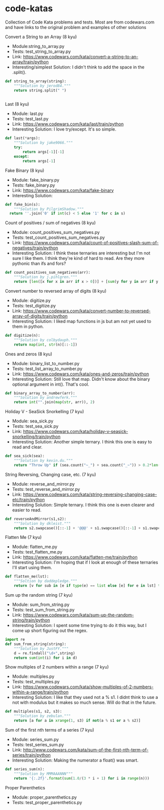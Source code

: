 # code-katas
Collection of Code Kata problems and tests.  Most are from codewars.com and have links to the original problem and 
examples of other solutions 


Convert a String to an Array (8 kyu)
- Module:string_to_array.py
- Tests: test_string_to_array.py
- Link: https://www.codewars.com/kata/convert-a-string-to-an-array/train/python
- Interesting/simplest Solution: I didn't think to add the space in the .split().

```python
def string_to_array(string):
    """Solution by jerod84."""
    return string.split(" ")
    
```

Last (8 kyu)
- Module: last.py
- Tests: test_last.py
- Link: https://www.codewars.com/kata/last/train/python
- Interesting Solution: I love try/except.  It's so simple.
```python
def last(*args):
    """Solution by jake9066."""
    try:
        return args[-1][-1]
    except:
        return args[-1]
```

Fake Binary (8 kyu)
- Module: fake_binary.py
- Tests: fake_binary.py
- Link: https://www.codewars.com/kata/fake-binary
- Interesting Solution: 
```python
def fake_bin(s):
    """Solution by PilgrimShadow."""
  return ''.join('0' if int(c) < 5 else '1' for c in s)
```

Count of positives / sum of negatives (8 kyu)
- Module: count_positives_sum_negatives.py
- Tests: test_count_positives_sum_negatives.py
- Link: https://www.codewars.com/kata/count-of-positives-slash-sum-of-negatives/train/python
- Interesting Solution: I think these ternaries are interesting but I'm not sure I like them.  I think they're kind of hard to read.  Are they more pythonic than ifs and fors?
```python
def count_positives_sum_negatives(arr):
    """Solution by j.pihlgren."""
    return [len([x for x in arr if x > 0])] + [sum(y for y in arr if y < 0)] if arr else []
```

Convert number to reversed array of digits (8 kyu)
- Module: digitize.py
- Tests: test_digitize.py
- Link: https://www.codewars.com/kata/convert-number-to-reversed-array-of-digits/train/python
- Interesting Solution: I liked map functions in js but am not yet used to them in python.
```python
def digitize(n):
    """Solution by colbydauph."""
    return map(int, str(n)[::-1])
```

Ones and zeros (8 kyu)
- Module: binary_list_to_number.py
- Tests: test_list_array_to_number.py
- Link: https://www.codewars.com/kata/ones-and-zeros/train/python
- Interesting Solution: Still love that map.  Didn't know about the binary optional argument in int().  That's cool.
```python
def binary_array_to_number(arr):
    """Solution by andrewferk."""
    return int("".join(map(str, arr)), 2)
```


Holiday V - SeaSick Snorkelling (7 kyu)
- Module: sea_sick.py
- Tests: test_sea_sick.py
- Link: https://www.codewars.com/kata/holiday-v-seasick-snorkelling/train/python
- Interesting Solution: Another simple ternary.  I think this one is easy to read and clear.
```python
def sea_sick(sea):
    """Solution by kevin.du."""
    return "Throw Up" if (sea.count("~_") + sea.count("_~")) > 0.2*len(sea) else "No Problem"
```

String Reversing, Changing case, etc. (7 kyu)
- Module: reverse_and_mirror.py
- Tests: test_reverse_and_mirror.py
- Link: https://www.codewars.com/kata/string-reversing-changing-case-etc/train/python
- Interesting Solution: Simple ternary.  I think this one is even clearer and easier to read.
```python
def reverseAndMirror(s1,s2):
    """Solution by dkleist."""
    return s2.swapcase()[::-1] + '@@@' + s1.swapcase()[::-1] + s1.swapcase()
```

Flatten Me (7 kyu)
- Module: flatten_me.py
- Tests: test_flatten_me.py
- Link: https://www.codewars.com/kata/flatten-me/train/python
- Interesting Solution: I'm hoping that if I look at enough of these ternaries I'll start using them.
```python
def flatten_me(lst):
    """Soltion by daddepledge."""
    return [v for sub in [e if type(e) == list else [e] for e in lst] for v in sub]
```

Sum up the random string (7 kyu)
- Module: sum_from_string.py
- Tests: test_sum_from_string.py
- Link: https://www.codewars.com/kata/sum-up-the-random-string/train/python
- Interesting Solution: I spent some time trying to do it this way, but I come up short figuring out the regex.  
```python
import re
def sum_from_string(string):
    """Solution by JustFY."""
    d = re.findall("\d+",string)
    return sum(int(i) for i in d)
```

Show multiples of 2 numbers within a range (7 kyu)
- Module: multiples.py
- Tests: test_multiples.py
- Link: https://www.codewars.com/kata/show-multiples-of-2-numbers-within-a-range/train/python
- Interesting Solution: I like that they used not a % s1.  I didnt think to use a not with modulus but it makes so much sense.  Will do that in the future.
```python
def multiples(s1, s2, s3):
    """Solution by zebulan."""
    return [a for a in xrange(1, s3) if not(a % s1 or a % s2)]
```

Sum of the first nth terms of a series (7 kyu)
- Module: series_sum.py
- Tests: test_series_sum.py
- Link: http://www.codewars.com/kata/sum-of-the-first-nth-term-of-series/train/python
- Interesting Solution: Making the numerator a float() was smart.
```python
def series_sum(n):
    """Solution by MMMAAANNN"""
    return '{:.2f}'.format(sum(1.0/(3 * i + 1) for i in range(n)))
```


Proper Parenthetics
- Module: proper_parenthetics.py
- Tests: test_proper_parenthetics.py
